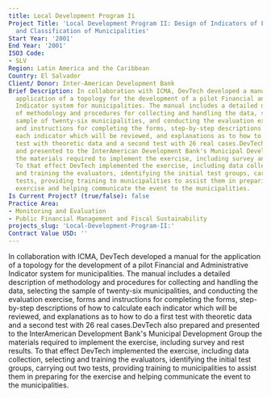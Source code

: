 ```yaml
---
title: Local Development Program Ii
Project Title: 'Local Development Program II: Design of Indicators of Financial Performance
  and Classification of Municipalities'
Start Year: '2001'
End Year: '2001'
ISO3 Code:
- SLV
Region: Latin America and the Caribbean
Country: El Salvador
Client/ Donor: Inter-American Development Bank
Brief Description: In collaboration with ICMA, DevTech developed a manual for the
  application of a topology for the development of a pilot Financial and Administrative
  Indicator system for municipalities. The manual includes a detailed description
  of methodology and procedures for collecting and handling the data, selecting the
  sample of twenty-six municipalities, and conducting the evaluation exercise, forms
  and instructions for completing the forms, step-by-step descriptions of how to calculate
  each indicator which will be reviewed, and explanations as to how to do a first
  test with theoretic data and a second test with 26 real cases.DevTech also prepared
  and presented to the InterAmerican Development Bank's Municipal Development Group
  the materials required to implement the exercise, including survey and rest results.
  To that effect DevTech implemented the exercise, including data collection, selecting
  and training the evaluators, identifying the initial test groups, carrying out two
  tests, providing training to municipalities to assist them in preparing for the
  exercise and helping communicate the event to the municipalities.
Is Current Project? (true/false): false
Practice Area:
- Monitoring and Evaluation
- Public Financial Management and Fiscal Sustainability
projects_slug: 'Local-Development-Program-II:'
Contract Value USD: ''
---
```


In collaboration with ICMA, DevTech developed a manual for the application of a topology for the development of a pilot Financial and Administrative Indicator system for municipalities. The manual includes a detailed description of methodology and procedures for collecting and handling the data, selecting the sample of twenty-six municipalities, and conducting the evaluation exercise, forms and instructions for completing the forms, step-by-step descriptions of how to calculate each indicator which will be reviewed, and explanations as to how to do a first test with theoretic data and a second test with 26 real cases.DevTech also prepared and presented to the InterAmerican Development Bank's Municipal Development Group the materials required to implement the exercise, including survey and rest results. To that effect DevTech implemented the exercise, including data collection, selecting and training the evaluators, identifying the initial test groups, carrying out two tests, providing training to municipalities to assist them in preparing for the exercise and helping communicate the event to the municipalities.